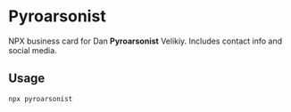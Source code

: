 # Pyroarsonist

NPX business card for Dan **Pyroarsonist** Velikiy.
Includes contact info and social media.

## Usage

```sh
npx pyroarsonist
```